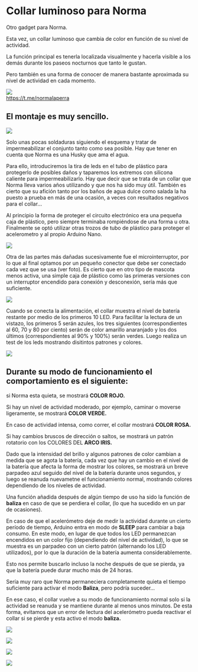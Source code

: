 # Collar luminoso para Norma

Otro gadget para Norma.

Esta vez, un collar luminoso que cambia de color en función de su nivel de actividad. 

La función principal es tenerla localizada visualmente y hacerla visible a los demás durante los paseos nocturnos que tanto le gustan. 

Pero también es una forma de conocer de manera bastante aproximada su nivel de actividad en cada momento.

![](./imagenes/norma_pose_collar_pq.jpg)      
https://t.me/normalaperra


## El montaje es muy sencillo. 

![](./imagenes/esquema_peque.png) 

Solo unas pocas soldaduras siguiendo el esquema y tratar de impermeabilizar el conjunto tanto como sea posible. Hay que tener en cuenta que Norma es una Husky que ama el agua. 

Para ello, introduciremos la tira de leds en el tubo de plástico para protegerlo de posibles daños y taparemos los extremos con silicona caliente para impermeabilizarlo. Hay que decir que se trata de un collar que Norma lleva varios años utilizando y que nos ha sido muy útil. También es cierto que su afición tanto por los baños de agua dulce como salada la ha puesto a prueba en más de una ocasión, a veces con resultados negativos para el collar... 

Al principio la forma de proteger el circuito electrónico era una pequeña caja de plástico, pero siempre terminaba rompiéndose de una forma u otra. 
Finalmente se optó utilizar otras trozos de tubo de plástico para proteger el acelerometro y al propio Arduino Nano.

![](./imagenes/01_detalle_nano.jpg) 

Otra de las partes más dañadas sucesivamente fue el microinterruptor, por lo que al final optamos por un pequeño conector que debe ser conectado cada vez que se usa (ver foto). Es cierto que en otro tipo de mascota menos activa, una simple caja de plástico como las primeras versiones con un interruptor encendido para conexión y desconexión, sería más que suficiente.

![](./imagenes/02_detalle_conector.jpg) 


Cuando se conecta la alimentación, el collar muestra el nivel de batería restante por medio de los primeros 10 LED. 
Para facilitar la lectura de un vistazo, los primeros 5 serán azules, los tres siguientes (correspondientes al 60, 70 y 80 por ciento) serán de color amarillo anaranjado y los dos últimos (correspondientes al 90% y 100%) serán verdes.
Luego realiza un test de los leds mostrando disitintos patrones y colores. 

![](./imagenes/level100.jpg) 


## Durante su modo de funcionamiento el comportamiento es el siguiente: 

si Norma esta quieta, se mostrará **COLOR ROJO.**

Si hay un nivel de actividad moderado, por ejemplo, caminar o moverse ligeramente, se mostrará **COLOR VERDE.**

En caso de actividad intensa, como correr, el collar mostrará **COLOR ROSA.**

Si hay cambios bruscos de dirección o saltos, se mostrará un patrón rotatorio con los COLORES DEL **ARCO IRIS.**


Dado que la intensidad del brillo y algunos patrones de color cambian a medida que se agota la batería, cada vez que hay un cambio en el nivel de la batería que afecta la forma de mostrar los colores, se mostrará un breve parpadeo azul seguido del nivel de la batería durante unos segundos, y luego se reanuda nuevametne el funcionamiento normal, mostrando colores dependiendo de los niveles de actividad.


Una función añadida después de algún tiempo de uso ha sido la función de **baliza** en caso de que se perdiera el collar, (lo que ha sucedido en un par de ocasiones). 

En caso de que el acelerómetro deje de medir la actividad durante un cierto período de tiempo, Arduino entra en modo de **SLEEP** para cambiar a baja consumo. En este modo, en lugar de que todos los LED permanezcan encendidos en un color fijo (dependiendo del nivel de actividad), lo que se muestra es un parpadeo con un cierto patrón (alternando los LED utilizados), por lo que la duración de la batería aumenta considerablemente. 

Esto nos permite buscarlo incluso la noche después de que se pierda, ya que la batería puede durar mucho más de 24 horas. 

Sería muy raro que Norma permaneciera completamente quieta el tiempo suficiente para activar el modo **Baliza**, pero podría suceder... 

En ese caso, el collar vuelve a su modo de funcionamiento normal solo si la actividad se reanuda y se mantiene durante al menos unos minutos. De esta forma, evitamos que un error de lectura del acelerómetro pueda reactivar el collar si se pierde y esta activo el modo **baliza.**

![](./imagenes/run1.jpg)

![](./imagenes/stop1.jpg) 

![](./imagenes/stop2.jpg) 

![](./imagenes/stop3.jpg) 

